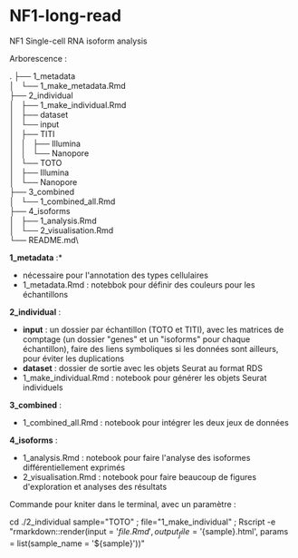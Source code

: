 # NF1-long-read
NF1 Single-cell RNA isoform analysis

Arborescence :

.
├── 1_metadata\
│   └── 1_make_metadata.Rmd\
├── 2_individual\
│   ├── 1_make_individual.Rmd\
│   ├── dataset\
│   └── input\
│       ├── TITI\
│       │   ├── Illumina\
│       │   └── Nanopore\
│       └── TOTO\
│           ├── Illumina\
│           └── Nanopore\
├── 3_combined\
│   └── 1_combined_all.Rmd\
├── 4_isoforms\
│   ├── 1_analysis.Rmd\
│   └── 2_visualisation.Rmd\
└── README.md\


**1_metadata** :*
- nécessaire pour l'annotation des types cellulaires
- 1_metadata.Rmd : notebbok pour définir des couleurs pour les échantillons

**2_individual** : 
- **input** : un dossier par échantillon (TOTO et TITI), avec les matrices de comptage (un dossier "genes" et un "isoforms" pour chaque échantillon), faire des liens symboliques si les données sont ailleurs, pour éviter les duplications
- **dataset** : dossier de sortie avec les objets Seurat au format RDS
- 1_make_individual.Rmd : notebook pour générer les objets Seurat individuels

**3_combined** : 
- 1_combined_all.Rmd : notebook pour intégrer les deux jeux de données

**4_isoforms** : 
- 1_analysis.Rmd : notebook pour faire l'analyse des isoformes différentiellement exprimés
- 2_visualisation.Rmd : notebook pour faire beaucoup de figures d'exploration et analyses des résultats

Commande pour kniter dans le terminal, avec un paramètre :

cd ./2_individual
sample="TOTO" ; file="1_make_individual" ; Rscript -e "rmarkdown::render(input = '${file}.Rmd', output_file = '${sample}.html', params = list(sample_name = '${sample}'))"
